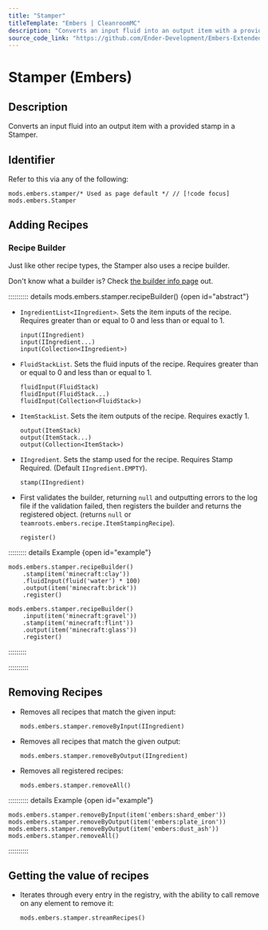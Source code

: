 ```yaml
---
title: "Stamper"
titleTemplate: "Embers | CleanroomMC"
description: "Converts an input fluid into an output item with a provided stamp in a Stamper."
source_code_link: "https://github.com/Ender-Development/Embers-Extended-Life/blob/master/src/main/java/teamroots/embers/compat/groovyscript/Stamper.java"
---
```


# Stamper (Embers)

## Description

Converts an input fluid into an output item with a provided stamp in a Stamper.

## Identifier

Refer to this via any of the following:

```groovy:no-line-numbers {1}
mods.embers.stamper/* Used as page default */ // [!code focus]
mods.embers.Stamper
```


## Adding Recipes

### Recipe Builder

Just like other recipe types, the Stamper also uses a recipe builder.

Don't know what a builder is? Check [the builder info page](../../getting_started/builder.md) out.

:::::::::: details mods.embers.stamper.recipeBuilder() {open id="abstract"}
- `IngredientList<IIngredient>`. Sets the item inputs of the recipe. Requires greater than or equal to 0 and less than or equal to 1.

    ```groovy:no-line-numbers
    input(IIngredient)
    input(IIngredient...)
    input(Collection<IIngredient>)
    ```

- `FluidStackList`. Sets the fluid inputs of the recipe. Requires greater than or equal to 0 and less than or equal to 1.

    ```groovy:no-line-numbers
    fluidInput(FluidStack)
    fluidInput(FluidStack...)
    fluidInput(Collection<FluidStack>)
    ```

- `ItemStackList`. Sets the item outputs of the recipe. Requires exactly 1.

    ```groovy:no-line-numbers
    output(ItemStack)
    output(ItemStack...)
    output(Collection<ItemStack>)
    ```

- `IIngredient`. Sets the stamp used for the recipe. Requires Stamp Required. (Default `IIngredient.EMPTY`).

    ```groovy:no-line-numbers
    stamp(IIngredient)
    ```

- First validates the builder, returning `null` and outputting errors to the log file if the validation failed, then registers the builder and returns the registered object. (returns `null` or `teamroots.embers.recipe.ItemStampingRecipe`).

    ```groovy:no-line-numbers
    register()
    ```

::::::::: details Example {open id="example"}
```groovy:no-line-numbers
mods.embers.stamper.recipeBuilder()
    .stamp(item('minecraft:clay'))
    .fluidInput(fluid('water') * 100)
    .output(item('minecraft:brick'))
    .register()

mods.embers.stamper.recipeBuilder()
    .input(item('minecraft:gravel'))
    .stamp(item('minecraft:flint'))
    .output(item('minecraft:glass'))
    .register()
```

:::::::::

::::::::::

## Removing Recipes

- Removes all recipes that match the given input:

    ```groovy:no-line-numbers
    mods.embers.stamper.removeByInput(IIngredient)
    ```

- Removes all recipes that match the given output:

    ```groovy:no-line-numbers
    mods.embers.stamper.removeByOutput(IIngredient)
    ```

- Removes all registered recipes:

    ```groovy:no-line-numbers
    mods.embers.stamper.removeAll()
    ```

:::::::::: details Example {open id="example"}
```groovy:no-line-numbers
mods.embers.stamper.removeByInput(item('embers:shard_ember'))
mods.embers.stamper.removeByOutput(item('embers:plate_iron'))
mods.embers.stamper.removeByOutput(item('embers:dust_ash'))
mods.embers.stamper.removeAll()
```

::::::::::

## Getting the value of recipes

- Iterates through every entry in the registry, with the ability to call remove on any element to remove it:

    ```groovy:no-line-numbers
    mods.embers.stamper.streamRecipes()
    ```
